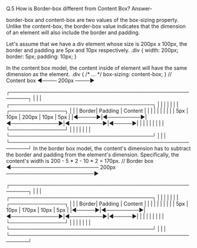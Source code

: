 Q.5 How is Border-box different from Content Box?
Answer-

border-box and content-box are two values of the box-sizing property. Unlike the content-box, the border-box value indicates that the dimension of an element will also include the border and padding.

Let's assume that we have a div element whose size is 200px x 100px, the border and padding are 5px and 10px respectively.
.div {
    width: 200px;
    border: 5px;
    padding: 10px;
}

In the content box model, the content inside of element will have the same dimension as the element.
.div {
    /* ... */
    box-sizing: content-box;
}
// Content box
                    ◀︎──── 200px ────▶︎

┌───────────────────────────────────────────────────────┐
|                                                       |
|       ┌───────────────────────────────────────┐       |
|       |                                       |       |
|       |           ┌───────────────┐           |       |
| Border|  Padding  |    Content    |           |       |
|       |           |               |           |       |
|  5px  |    10px   |     200px     |   10px    |  5px  |
|◀︎─────▶︎|◀︎─────────▶︎|◀︎─────────────▶︎|◀︎─────────▶︎|◀︎─────▶︎|
|       |           |               |           |       |
|       |           └───────────────┘           |       |
|       |                                       |       |
|       └───────────────────────────────────────┘       |
|                                                       |
└───────────────────────────────────────────────────────┘
In the border box model, the content's dimension has to subtract the border and padding from the element's dimension. Specifically, the content's width is 200 - 5 * 2 - 10 * 2 = 170px.
// Border box
◀︎──────────────────────── 200px ────────────────────────▶︎

┌───────────────────────────────────────────────────────┐
|                                                       |
|       ┌───────────────────────────────────────┐       |
|       |                                       |       |
|       |           ┌───────────────┐           |       |
| Border|  Padding  |    Content    |           |       |
|       |           |               |           |       |
|  5px  |    10px   |     170px     |   10px    |  5px  |
|◀︎─────▶︎|◀︎─────────▶︎|◀︎─────────────▶︎|◀︎─────────▶︎|◀︎─────▶︎|
|       |           |               |           |       |
|       |           └───────────────┘           |       |
|       |                                       |       |
|       └───────────────────────────────────────┘       |
|                                                       |
└───────────────────────────────────────────────────────┘